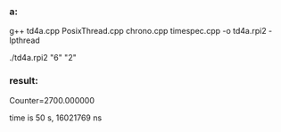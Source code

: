 ### a:

  g++ td4a.cpp PosixThread.cpp chrono.cpp timespec.cpp -o td4a.rpi2 -lpthread 
  
  ./td4a.rpi2 "6" "2"
  
### result:

  Counter=2700.000000
  
  time is 50 s, 16021769 ns
